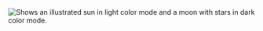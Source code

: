 <picture>
  <source media="(prefers-color-scheme: dark)" srcset="https://product-image.juniqe-production.juniqe.com/media/catalog/product/seo-cache/x800/34/83/34-83-101P/Stay-Cool-Balazs-Solti-Poster.jpg">
  <img alt="Shows an illustrated sun in light color mode and a moon with stars in dark color mode." src="https://i.ytimg.com/vi/9fxzQu3MkrQ/maxresdefault.jpg">
</picture>
